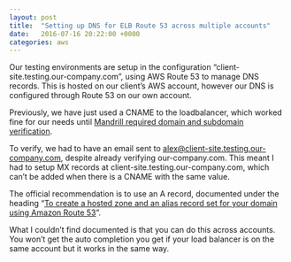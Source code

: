 ```yaml
---
layout: post
title:  "Setting up DNS for ELB Route 53 across multiple accounts"
date:   2016-07-16 20:22:00 +0000
categories: aws
---
```


Our testing environments are setup in the configuration “client-site.testing.our-company.com”, using AWS Route 53 to manage DNS records. This is hosted on our client’s AWS account, however our DNS is configured through Route 53 on our own account.

Previously, we have just used a CNAME to the loadbalancer, which worked fine for our needs until [Mandrill required domain and subdomain verification](https://mandrill.zendesk.com/hc/en-us/articles/205582247).

To verify, we had to have an email sent to alex@client-site.testing.our-company.com, despite already verifying our-company.com. This meant I had to setup MX records at client-site.testing.our-company.com, which can’t be added when there is a CNAME with the same value.

The official recommendation is to use an A record, documented under the heading “[To create a hosted zone and an alias record set for your domain using Amazon Route 53](http://docs.aws.amazon.com/ElasticLoadBalancing/latest/DeveloperGuide/using-domain-names-with-elb.html)”.

What I couldn’t find documented is that you can do this across accounts. You won’t get the auto completion you get if your load balancer is on the same account but it works in the same way.
